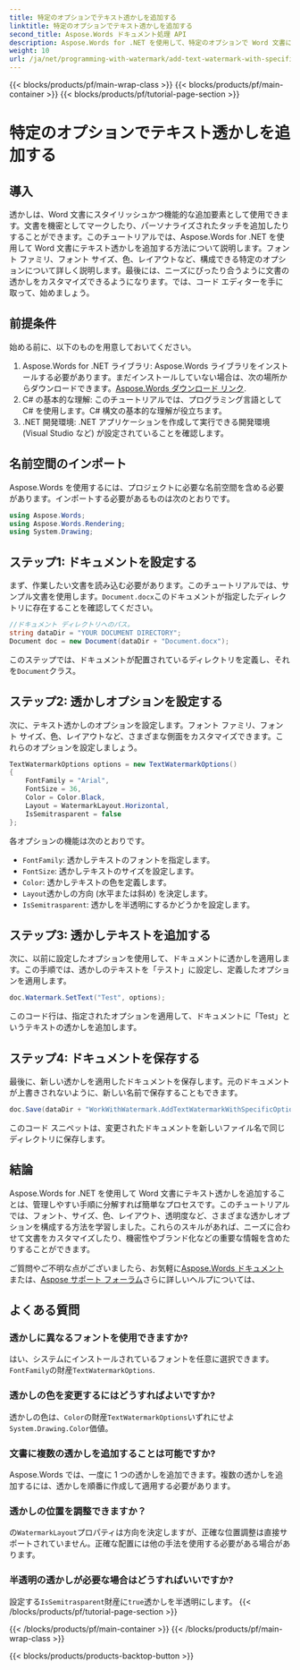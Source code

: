 ```yaml
---
title: 特定のオプションでテキスト透かしを追加する
linktitle: 特定のオプションでテキスト透かしを追加する
second_title: Aspose.Words ドキュメント処理 API
description: Aspose.Words for .NET を使用して、特定のオプションで Word 文書にテキスト透かしを追加する方法を学びます。フォント、サイズ、色、レイアウトを簡単にカスタマイズします。
weight: 10
url: /ja/net/programming-with-watermark/add-text-watermark-with-specific-options/
---
```


{{< blocks/products/pf/main-wrap-class >}}
{{< blocks/products/pf/main-container >}}
{{< blocks/products/pf/tutorial-page-section >}}

# 特定のオプションでテキスト透かしを追加する

## 導入

透かしは、Word 文書にスタイリッシュかつ機能的な追加要素として使用できます。文書を機密としてマークしたり、パーソナライズされたタッチを追加したりすることができます。このチュートリアルでは、Aspose.Words for .NET を使用して Word 文書にテキスト透かしを追加する方法について説明します。フォント ファミリ、フォント サイズ、色、レイアウトなど、構成できる特定のオプションについて詳しく説明します。最後には、ニーズにぴったり合うように文書の透かしをカスタマイズできるようになります。では、コード エディターを手に取って、始めましょう。

## 前提条件

始める前に、以下のものを用意しておいてください。

1.  Aspose.Words for .NET ライブラリ: Aspose.Words ライブラリをインストールする必要があります。まだインストールしていない場合は、次の場所からダウンロードできます。[Aspose.Words ダウンロード リンク](https://releases.aspose.com/words/net/).
2. C# の基本的な理解: このチュートリアルでは、プログラミング言語として C# を使用します。C# 構文の基本的な理解が役立ちます。
3. .NET 開発環境: .NET アプリケーションを作成して実行できる開発環境 (Visual Studio など) が設定されていることを確認します。

## 名前空間のインポート

Aspose.Words を使用するには、プロジェクトに必要な名前空間を含める必要があります。インポートする必要があるものは次のとおりです。

```csharp
using Aspose.Words;
using Aspose.Words.Rendering;
using System.Drawing;
```

## ステップ1: ドキュメントを設定する

まず、作業したい文書を読み込む必要があります。このチュートリアルでは、サンプル文書を使用します。`Document.docx`このドキュメントが指定したディレクトリに存在することを確認してください。

```csharp
//ドキュメント ディレクトリへのパス。
string dataDir = "YOUR DOCUMENT DIRECTORY";
Document doc = new Document(dataDir + "Document.docx");
```

このステップでは、ドキュメントが配置されているディレクトリを定義し、それを`Document`クラス。

## ステップ2: 透かしオプションを設定する

次に、テキスト透かしのオプションを設定します。フォント ファミリ、フォント サイズ、色、レイアウトなど、さまざまな側面をカスタマイズできます。これらのオプションを設定しましょう。

```csharp
TextWatermarkOptions options = new TextWatermarkOptions()
{
    FontFamily = "Arial",
    FontSize = 36,
    Color = Color.Black,
    Layout = WatermarkLayout.Horizontal,
    IsSemitrasparent = false
};
```

各オプションの機能は次のとおりです。
- `FontFamily`: 透かしテキストのフォントを指定します。
- `FontSize`: 透かしテキストのサイズを設定します。
- `Color`: 透かしテキストの色を定義します。
- `Layout`透かしの方向 (水平または斜め) を決定します。
- `IsSemitrasparent`: 透かしを半透明にするかどうかを設定します。

## ステップ3: 透かしテキストを追加する

次に、以前に設定したオプションを使用して、ドキュメントに透かしを適用します。この手順では、透かしのテキストを「テスト」に設定し、定義したオプションを適用します。

```csharp
doc.Watermark.SetText("Test", options);
```

このコード行は、指定されたオプションを適用して、ドキュメントに「Test」というテキストの透かしを追加します。

## ステップ4: ドキュメントを保存する

最後に、新しい透かしを適用したドキュメントを保存します。元のドキュメントが上書きされないように、新しい名前で保存することもできます。

```csharp
doc.Save(dataDir + "WorkWithWatermark.AddTextWatermarkWithSpecificOptions.docx");
```

このコード スニペットは、変更されたドキュメントを新しいファイル名で同じディレクトリに保存します。

## 結論

Aspose.Words for .NET を使用して Word 文書にテキスト透かしを追加することは、管理しやすい手順に分解すれば簡単なプロセスです。このチュートリアルでは、フォント、サイズ、色、レイアウト、透明度など、さまざまな透かしオプションを構成する方法を学習しました。これらのスキルがあれば、ニーズに合わせて文書をカスタマイズしたり、機密性やブランド化などの重要な情報を含めたりすることができます。

ご質問やご不明な点がございましたら、お気軽に[Aspose.Words ドキュメント](https://reference.aspose.com/words/net/)または、[Aspose サポート フォーラム](https://forum.aspose.com/c/words/8)さらに詳しいヘルプについては、

## よくある質問

### 透かしに異なるフォントを使用できますか?

はい、システムにインストールされているフォントを任意に選択できます。`FontFamily`の財産`TextWatermarkOptions`.

### 透かしの色を変更するにはどうすればよいですか?

透かしの色は、`Color`の財産`TextWatermarkOptions`いずれにせよ`System.Drawing.Color`価値。

### 文書に複数の透かしを追加することは可能ですか?

Aspose.Words では、一度に 1 つの透かしを追加できます。複数の透かしを追加するには、透かしを順番に作成して適用する必要があります。

### 透かしの位置を調整できますか？

の`WatermarkLayout`プロパティは方向を決定しますが、正確な位置調整は直接サポートされていません。正確な配置には他の手法を使用する必要がある場合があります。

### 半透明の透かしが必要な場合はどうすればいいですか?

設定する`IsSemitrasparent`財産に`true`透かしを半透明にします。
{{< /blocks/products/pf/tutorial-page-section >}}

{{< /blocks/products/pf/main-container >}}
{{< /blocks/products/pf/main-wrap-class >}}

{{< blocks/products/products-backtop-button >}}
